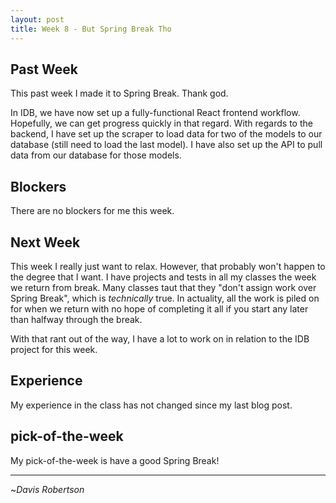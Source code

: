 ```yaml
---
layout: post
title: Week 8 - But Spring Break Tho
---
```


## Past Week

This past week I made it to Spring Break. Thank god.

In IDB, we have now set up a fully-functional React frontend workflow. Hopefully, we can get
progress quickly in that regard. With regards to the backend, I have set up the scraper to load
data for two of the models to our database (still need to load the last model). I have also
set up the API to pull data from our database for those models.

## Blockers

There are no blockers for me this week.

## Next Week

This week I really just want to relax. However, that probably won't happen to the degree
that I want. I have projects and tests in all my classes the week we return from break.
Many classes taut that they "don't assign work over Spring Break", which is _technically_ 
true. In actuality, all the work is piled on for when we return with no hope of completing
it all if you start any later than halfway through the break.

With that rant out of the way, I have a lot to work on in relation to the IDB project for
this week.

## Experience

My experience in the class has not changed since my last blog post.

## pick-of-the-week

My pick-of-the-week is have a good Spring Break!

-------------------------

~_Davis Robertson_


